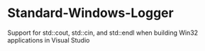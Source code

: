 # Standard-Windows-Logger
Support for std::cout, std::cin, and std::endl when building Win32 applications in Visual Studio
